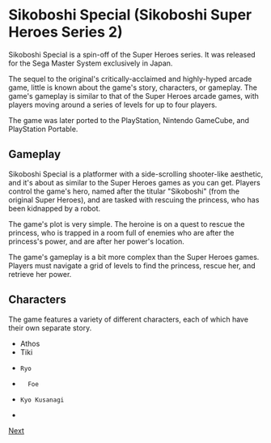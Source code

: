 # Sikoboshi Special (Sikoboshi Super Heroes Series 2)

Sikoboshi Special is a spin-off of the Super Heroes series. It was released for the Sega Master System exclusively in Japan.

The sequel to the original's critically-acclaimed and highly-hyped arcade game, little is known about the game's story, characters, or gameplay. The game's gameplay is similar to that of the Super Heroes arcade games, with players moving around a series of levels for up to four players.

The game was later ported to the PlayStation, Nintendo GameCube, and PlayStation Portable.

## Gameplay

Sikoboshi Special is a platformer with a side-scrolling shooter-like aesthetic, and it's about as similar to the Super Heroes games as you can get. Players control the game's hero, named after the titular "Sikoboshi" (from the original Super Heroes), and are tasked with rescuing the princess, who has been kidnapped by a robot.

The game's plot is very simple. The heroine is on a quest to rescue the princess, who is trapped in a room full of enemies who are after the princess's power, and are after her power's location.

The game's gameplay is a bit more complex than the Super Heroes games. Players must navigate a grid of levels to find the princess, rescue her, and retrieve her power.

## Characters

The game features a variety of different characters, each of which have their own separate story.

*   Athos
*    Tiki
*     Ryo
*       Foe

*     Kyo Kusanagi
*

[Next](280.md)